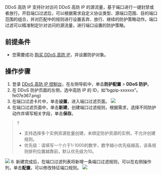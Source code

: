 DDoS 高防 IP 支持针对访问 DDoS 高防 IP 的源流量，基于端口进行一键封禁或者放行。开启端口过滤后，可以根据需求自定义协议类型、源端口范围、目的端口范围的组合，并对匹配中的规则进行设置丢弃、放行、继续的防护策略动作。端口过滤可以精准制定针对访问的源流量，进行端口设置的防护策略。

## 前提条件
- 您需要成功 [购买 DDoS 高防 IP](https://cloud.tencent.com/document/product/1014/44082)，并设置防护对象。

## 操作步骤
1. 登录 [DDoS 高防 IP 控制台](https://console.cloud.tencent.com/ddos/antiddos-advanced/config/port)，在左侧导航中，单击**防护配置** > **DDoS 防护**。
2. 在 DDoS 防护页面的左侧，选中高防 IP 的 ID，如“bgpip-xxxxxx”。fe07e367.png)
3. 在端口过滤卡片中，单击**设置**，进入端口过滤页面。
![](https://qcloudimg.tencent-cloud.cn/raw/bc8a66f6425cc440a7c834ac006e3399.png)
4. 在端口过滤页面中，单击**新建**，创建端口过滤规则，根据需求，选择不同防护动作并填写相关字段，单击**保存**。
>?
>- 支持选择多个实例资源批量创建，未绑定防护资源的实例，不允许创建规则。
>- 优先级：请填写一个介于1-1000的数字，数字越小优先级越高，该条规则排列位置越靠前，默认优先级为10。
>
![](https://qcloudimg.tencent-cloud.cn/raw/80f4bf41fc62d6841b6561ea0099274c.png)
6. 新建完成后，在端口过滤列表将新增一条端口过滤规则，可以在右侧操作列，单击**配置**，可以修改特征端口规则。
![](https://qcloudimg.tencent-cloud.cn/raw/8985e6c725b7528170e795fddb134d04.png)
